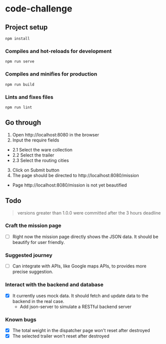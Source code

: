 # code-challenge

## Project setup
```
npm install
```

### Compiles and hot-reloads for development
```
npm run serve
```

### Compiles and minifies for production
```
npm run build
```

### Lints and fixes files
```
npm run lint
```

## Go through
1. Open http://localhost:8080 in the browser
2. Input the require fields
  - 2.1 Select the ware collection
  - 2.2 Select the trailer
  - 2.3 Select the routing cities
3. Click on Submit button
4. The page should be directed to http://localhost:8080/mission
  - Page http://localhost:8080/mission is not yet beautified

## Todo
> versions greater than 1.0.0 were committed after the 3 hours deadline
### Craft the mission page
- [ ] Right now the mission page directly shows the JSON data. It should be beautify for user friendly.

### Suggested journey
- [ ] Can integrate with APIs, like Google maps APIs, to provides more precise suggestion.

### Interact with the backend and database
- [X] It currently uses mock data. It should fetch and update data to the backend in the real case.
  - Add json-server to simulate a RESTful backend server

### Known bugs
- [X] The total weight in the dispatcher page won't reset after destroyed
- [X] The selected trailer won't reset after destroyed
